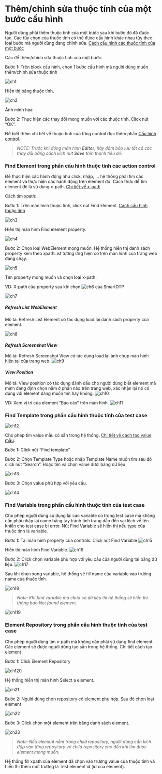 # Thêm/chỉnh sửa thuộc tính của một bước cấu hình

Người dùng phải thêm thuộc tính của một bước sau khi bước đó đã được tạo. Các tùy chọn của thuộc tính có thể được cấu hình khác nhau tùy theo loại bước mà người dùng đang chỉnh sửa.  [Cách cấu hình các thuộc tính của một bước](/test-framework-api/guest/doc-file/doc-file/03aa9ed7-eb1f-4362-8146-b1fabde3b705/link.png)

Các để thêm/chỉnh sửa thuộc tính của một bước:

Bước 1: Trên block cấu hình, chọn 1 bước cấu hình mà người dùng muốn thêm/chỉnh sửa thuộc tính 

![ch1](/test-framework-api/guest/doc-file/doc-file/59963f4f-4604-42c8-a77c-3eb0899d3488/ch1.png)

Hiển thị bảng thuộc tính. 

![ch2](/test-framework-api/guest/doc-file/doc-file/360430bb-d2e9-4b37-bfed-1fb3a96cf144/ch2.png)

Ảnh minh họa

Bước 2: Thực hiện các thay đổi mong muốn với các thuộc tính. Click nút “OK”.

Để biết thêm chi tiết về thuộc tính của từng control đọc thêm phần [Cấu hình control](/test-framework-api/guest/doc-file/doc-file/03aa9ed7-eb1f-4362-8146-b1fabde3b705/link.png).

> *NOTE: Trước khi đóng màn hình **Editor**, hãy đảm bảo lưu tất cả các thay đổi bằng cách kích nút **Save** trên thanh tiêu đề.*

### Find Element trong phần cấu hình thuộc tính các action control

Để thực hiện các hành động như click, nhập, … hệ thống phải tìm các element và thực hiện các hành động trên element đó. Cách thức để tìm element đó là sử dụng x-path. 
[Chi tiết về x-path](/test-framework-api/guest/doc-file/doc-file/03aa9ed7-eb1f-4362-8146-b1fabde3b705/link.png)

Cách tìm xpath:

Bước 1:	Trên màn hình thuộc tính, click nút Find Element. [Cách cấu hình thuộc tính](/test-framework-api/guest/doc-file/doc-file/03aa9ed7-eb1f-4362-8146-b1fabde3b705/link.png)

![ch3](/test-framework-api/guest/doc-file/doc-file/afa035be-ed29-48df-8e22-83f9da5e6153/ch3.png)

Hiển thị màn hình Find element property.

![ch4](/test-framework-api/guest/doc-file/doc-file/eecd2884-8e7f-4aa3-9b34-2486ff52106d/ch4.png)

Bước 2: Chọn loại WebElement mong muốn. Hệ thống hiển thị danh sách property kèm theo xpathList tương ứng hiện có trên màn hình của trang web đang chạy.

![ch5](/test-framework-api/guest/doc-file/doc-file/9d034728-111a-4be7-b3a5-c5056dd9254f/ch5.png)

Tìm property mong muốn và chọn loại x-path.

VD: X-path của property sau khi chọn ![ch6](/test-framework-api/guest/doc-file/doc-file/52add014-9b77-4164-9d55-6609c3d133ec/ch6.png) của SmartOTP

![ch7](/test-framework-api/guest/doc-file/doc-file/86763812-d0cf-4a8c-9421-3dca1681e58b/ch7.png)


##### _Refresh List WebElement_

Mô tả: Refresh List Element có tác dụng load lại danh sách property của element.

![ch8](/test-framework-api/guest/doc-file/doc-file/e25621d1-a720-4475-a42d-b0fccf9f53ef/ch8.png)

#### _Refresh Screenshot View_
Mô tả: Refresh Screenshot View có tác dụng load lại ảnh chụp màn hình hiện tại của trang web.
![ch9](/test-framework-api/guest/doc-file/doc-file/c0676e40-1fd3-4158-be33-1a5ea7d8e47f/ch9.png)

#### _View Position_
Mô tả: View position có tác dụng đánh dấu cho người dùng biết element mà mình đang định chọn nằm ở phần nào trên trang web, xác nhận lại nó có đúng với element đang muốn tìm hay không.
![ch10](/test-framework-api/guest/doc-file/doc-file/04812c85-8453-4900-b9d2-1fc2aa816099/ch10.png)

VD: Xem vị trí của element “Báo cáo” trên màn hình.
![ch11](/test-framework-api/guest/doc-file/doc-file/26924d65-2e6f-4d41-8b1d-9cb8091b3d5a/ch11.png)

### Find Template trong phần cấu hình thuộc tính của test case

![ch12](/test-framework-api/guest/doc-file/doc-file/c43f30a2-3c7d-4fd0-ac84-305c89268662/ch12.png)

Cho phép tìm value mẫu có sẵn trong hệ thống. [Chi tiết về cách tạo value mẫu](/test-framework-api/guest/doc-file/doc-file/03aa9ed7-eb1f-4362-8146-b1fabde3b705/link.png).

Bước 1: Click nút “Find template”

Bước 2: Chọn Template Type hoặc nhập Template Name muốn tìm sau đó click nút “Search”. Hoặc tìm và chọn value dưới bảng dữ liệu

![ch13](/test-framework-api/guest/doc-file/doc-file/a35f0f47-a201-4860-8f87-2134b7c1f5b2/ch13.png)

Bước 3: Chọn value phù hợp với yêu cầu.

![ch14](/test-framework-api/guest/doc-file/doc-file/52a016a1-4401-4a05-a8a0-215daa8163c7/ch14.png)

### Find Variable trong phần cấu hình thuộc tính của test case
Cho phép người dùng sử dụng lại các variable có trong test case mà không cần phải nhập lại name bằng tay tránh tình trạng dẫn đến sai lệch về tên khiến cho test case bị error. Nút Find Variable sẽ hiển thị nếu type của thuộc tính là variable.

Bước 1: Tại màn hình property của controls. Click nút Find Variable
![ch15](/test-framework-api/guest/doc-file/doc-file/be188d96-d073-4fea-afc3-db2bb79275d1/ch15.png)

Hiển thị màn hình Find Variable.
![ch16](/test-framework-api/guest/doc-file/doc-file/ecbf63a5-8217-4e81-84f0-7dedfe4947f0/ch16.png)

Bước 2: Click chọn variable phù hợp với yêu cầu của người dùng tại bảng dữ liệu.
![ch17](/test-framework-api/guest/doc-file/doc-file/bfbbc3c6-2da1-4a4d-968c-d5bb09dc25e6/ch17.png)

Sau khi chọn xong variable, hệ thống sẽ fill name của variable vào trường name của thuộc tính.

![ch18](/test-framework-api/guest/doc-file/doc-file/3ee63555-d6f1-4335-bbc8-fe909a78c131/ch18.png)

> *Note: Khi find variable mà chưa có dữ liệu thì hệ thống sẽ hiển thị thông báo Not found element.*

![ch119](/test-framework-api/guest/doc-file/doc-file/f1813774-d15c-4684-b6a7-298af339fafd/ch19.png)

### Element Repository trong phần cấu hình thuộc tính của test case

Cho phép người dùng tìm x-path mà không cần phải sử dụng find element. Các element sẽ được người dùng tạo sẵn trong hệ thống. Chi tiết cách tạo element

Bước 1: Click Element Repository

![ch120](/test-framework-api/guest/doc-file/doc-file/9cf006f3-092f-49cc-8cd4-3824e849f444/ch20.png)

Hệ thống hiển thị màn hình Select a element.

![ch21](/test-framework-api/guest/doc-file/doc-file/3f012c93-54f3-4f68-8077-56277a5662c8/ch21.png)

Bước 2:  Người dùng chọn repository có element phù hợp. Sau đó chọn loại element

![ch22](/test-framework-api/guest/doc-file/doc-file/b1228848-c474-470b-9d90-b2f1e2d6b8c8/ch22.png)

Bước 3: Click chọn một element trên bảng danh sách element.

![ch23](/test-framework-api/guest/doc-file/doc-file/f1a7e0b3-4172-44ab-bf44-a85db109a611/ch23.png)

> *Note: Nếu element nằm trong child repository, người dùng cần kích đúp vào từng repository và child repository cho đến khi tìm được element mong muốn.*

Hệ thống fill xpath của element đã chọn vào trường value của thuộc tính và hiển thị thêm một trường là Test element id (id của element).





